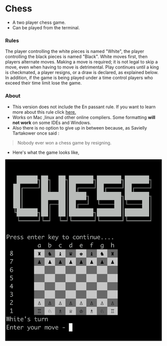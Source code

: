# **Chess**

* A two player chess game.
* Can be played from the terminal.

### Rules
The player controlling the white pieces is named "White", the player controlling the black pieces is named "Black". White moves first, then players alternate moves. Making a move is required; it is not legal to skip a move, even when having to move is detrimental. Play continues until a king is checkmated, a player resigns, or a draw is declared, as explained below. In addition, if the game is being played under a time control players who exceed their time limit lose the game.

### About
* This version does not include the En passant rule. If you want to learn more about this rule click [here.](https://en.wikipedia.org/wiki/En_passant)
* Works on Mac ,linux and other online compliers. Some formatting **will not work** on some IDEs and Windows.
* Also there is no option to give up in between because, as Savielly Tartakower once said :
> Nobody ever won a chess game by resigning.
* Here's what the game looks like,

![demo](https://github.com/Srinivas-VJ/Chess/blob/master/Screenshot%202020-03-25%20at%202.28.17%20PM.png)



